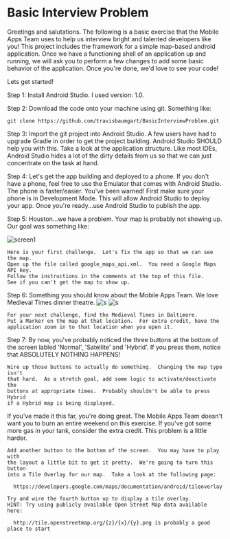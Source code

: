# Basic Interview Problem  

Greetings and salutations.  The following is a basic exercise that the Mobile Apps Team uses to help us interview bright and talented developers like you!  This project includes the framework for a simple map-based android application.  Once we have a functioning shell of an application up and running, we will ask you to perform a few changes to add some basic behavior of the application.  Once you're done, we'd love to see your code!  

Lets get started!  

Step 1: Install Android Studio.  I used version: 1.0.  

Step 2: Download the code onto your machine using git. Something like:
````
git clone https://github.com/travisbaumgart/BasicInterviewProblem.git
````

Step 3: Import the git project into Android Studio.  A few users have had to upgrade Gradle in order to get the project building.  Android Studio SHOULD help you with this.  Take a look at the application structure.  Like most IDEs, Android Studio hides a lot of the dirty details from us so that we can just concentrate on the task at hand.

Step 4:  Let's get the app building and deployed to a phone.  If you don't have a phone, feel free to use the Emulator that comes with Android Studio.  The phone is faster/easier.  You've been warned!  First make sure your phone is in Development Mode.  This will allow Android Studio to deploy your app.  Once you're ready...use Android Studio to publish the app.  

Step 5:  Houston...we have a problem.  Your map is probably not showing up.  Our goal was something like:  

![screen1](https://raw.githubusercontent.com/travisbaumgart/BasicInterviewProblem/master/images/interview1SS.png)
````
Here is your first challenge.  Let's fix the app so that we can see the map.  
Open up the file called google_maps_api.xml.  You need a Google Maps API key.  
Follow the instructions in the comments at the top of this file.  
See if you can't get the map to show up.
````
Step 6:  Something you should know about the Mobile Apps Team.  We love Medieval Times dinner theatre.
![s](https://raw.githubusercontent.com/travisbaumgart/BasicInterviewProblem/master/images/image002.jpg)
![s](https://raw.githubusercontent.com/travisbaumgart/BasicInterviewProblem/master/images/image003.jpg)
````
For your next challenge, find the Medieval Times in Baltimore.  
Put a Marker on the map at that location.  For extra credit, have the 
application zoom in to that location when you open it.
````
Step 7:  By now, you've probably noticed the three buttons at the bottom of the screen labled 'Normal', 'Satellite' and 'Hybrid'.  If you press them, notice that ABSOLUTELY NOTHING HAPPENS!
````
Wire up those buttons to actually do something.  Changing the map type isn't 
that hard.  As a stretch goal, add some logic to activate/deactivate the 
buttons at appropriate times.  Probably shouldn't be able to press Hybrid 
if a Hybrid map is being displayed.
````
If you've made it this far, you're doing great.  The Mobile Apps Team doesn't want you to burn an entire weekend on this exercise.  If you've got some more gas in your tank, consider the extra credit.  This problem is a little harder.
````
Add another button to the bottem of the screen.  You may have to play with 
the layout a little bit to get it pretty.  We're going to turn this button 
into a Tile Overlay for our map.  Take a look at the following page:
  
  https://developers.google.com/maps/documentation/android/tileoverlay
  
Try and wire the fourth button up to display a tile overlay.  
HINT: Try using publicly available Open Street Map data available here:

  http://tile.openstreetmap.org/{z}/{x}/{y}.png is probably a good place to start
````
